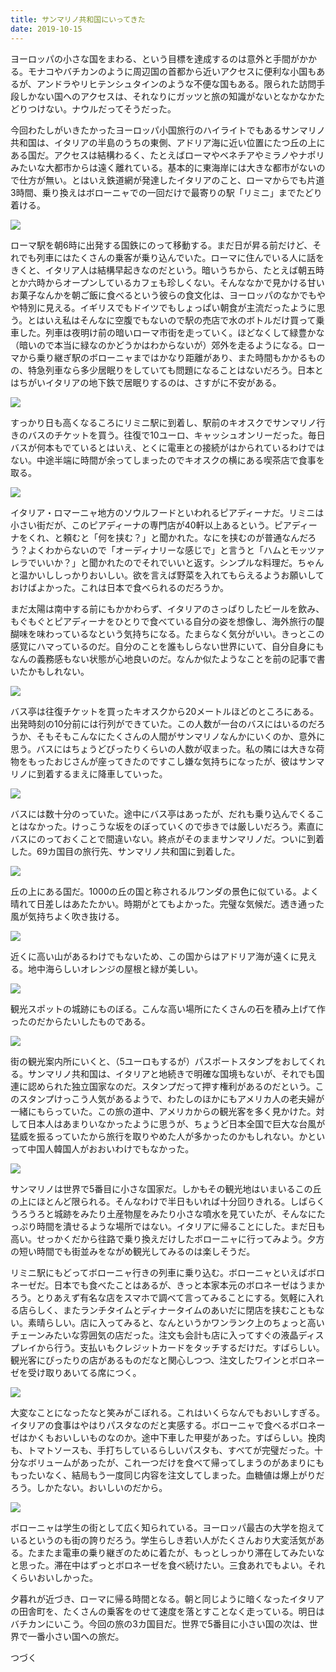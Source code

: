 ```yaml
---
title: サンマリノ共和国にいってきた
date: 2019-10-15
---
```


ヨーロッパの小さな国をまわる、という目標を達成するのは意外と手間がかかる。モナコやバチカンのように周辺国の首都から近いアクセスに便利な小国もあるが、アンドラやリヒテンシュタインのような不便な国もある。限られた訪問手段しかない国へのアクセスは、それなりにガッツと旅の知識がないとなかなかたどりつけない。ナウルだってそうだった。

今回わたしがいきたかったヨーロッパ小国旅行のハイライトでもあるサンマリノ共和国は、イタリアの半島のうちの東側、アドリア海に近い位置にたつ丘の上にある国だ。アクセスは結構わるく、たとえばローマやベネチアやミラノやナポリみたいな大都市からは遠く離れている。基本的に東海岸には大きな都市がないので仕方が無い。とはいえ鉄道網が発達したイタリアのこと、ローマからでも片道3時間、乗り換えはボローニャでの一回だけで最寄りの駅「リミニ」までたどり着ける。

![](https://photos.smugmug.com/photos/i-vT49Msv/0/2fef5ada/X3/i-vT49Msv-X3.jpg)

ローマ駅を朝6時に出発する国鉄にのって移動する。まだ日が昇る前だけど、それでも列車にはたくさんの乗客が乗り込んでいた。ローマに住んでいる人に話をきくと、イタリア人は結構早起きなのだという。暗いうちから、たとえば朝五時とか六時からオープンしているカフェも珍しくない。そんななかで見かける甘いお菓子なんかを朝ご飯に食べるという彼らの食文化は、ヨーロッパのなかでもやや特別に見える。イギリスでもドイツでもしょっぱい朝食が主流だったように思う。とはいえ私はそんなに空腹でもないので駅の売店で水のボトルだけ買って乗車した。列車は夜明け前の暗いローマ市街を走っていく。ほどなくして緑豊かな（暗いので本当に緑なのかどうかはわからないが）郊外を走るようになる。ローマから乗り継ぎ駅のボローニャまではかなり距離があり、また時間もかかるものの、特急列車なら多少居眠りをしていても問題になることはないだろう。日本とはちがいイタリアの地下鉄で居眠りするのは、さすがに不安がある。

![](https://photos.smugmug.com/photos/i-9CjgScm/0/a509e903/X3/i-9CjgScm-X3.jpg)

すっかり日も高くなるころにリミニ駅に到着し、駅前のキオスクでサンマリノ行きのバスのチケットを買う。往復で10ユーロ、キャッシュオンリーだった。毎日バスが何本もでているとはいえ、とくに電車との接続がはかられているわけではない。中途半端に時間が余ってしまったのでキオスクの横にある喫茶店で食事を取る。

![](https://photos.smugmug.com/photos/i-FT5hR5V/0/e57a9910/X3/i-FT5hR5V-X3.jpg)

イタリア・ロマーニャ地方のソウルフードといわれるピアディーナだ。リミニは小さい街だが、このピアディーナの専門店が40軒以上あるという。ピアディーナをくれ、と頼むと「何を挟む？」と聞かれた。なにを挟むのが普通なんだろう？よくわからないので「オーディナリーな感じで」と言うと「ハムとモッツァレラでいいか？」と聞かれたのでそれでいいと返す。シンプルな料理だ。ちゃんと温かいししっかりおいしい。欲を言えば野菜を入れてもらえるようお願いしておけばよかった。これは日本で食べられるのだろうか。

まだ太陽は南中する前にもかかわらず、イタリアのさっぱりしたビールを飲み、もぐもぐとピアディーナをひとりで食べている自分の姿を想像し、海外旅行の醍醐味を味わっているなという気持ちになる。たまらなく気分がいい。きっとこの感覚にハマっているのだ。自分のことを誰もしらない世界にいて、自分自身にもなんの義務感もない状態が心地良いのだ。なんか似たようなことを前の記事で書いたかもしれない。

![](https://photos.smugmug.com/photos/i-xbZxpLT/0/2b5d6171/X3/i-xbZxpLT-X3.jpg)

バス亭は往復チケットを買ったキオスクから20メートルほどのところにある。出発時刻の10分前には行列ができていた。この人数が一台のバスにはいるのだろうか、そもそもこんなにたくさんの人間がサンマリノなんかにいくのか、意外に思う。バスにはちょうどぴったりくらいの人数が収まった。私の隣には大きな荷物をもったおじさんが座ってきたのですこし嫌な気持ちになったが、彼はサンマリノに到着するまえに降車していった。

![](https://photos.smugmug.com/photos/i-zkFr6zC/0/a7b9a85a/X3/i-zkFr6zC-X3.jpg)

バスには数十分のっていた。途中にバス亭はあったが、だれも乗り込んでくることはなかった。けっこうな坂をのぼっていくので歩きでは厳しいだろう。素直にバスにのっておくことで間違いない。終点がそのままサンマリノだ。ついに到着した。69カ国目の旅行先、サンマリノ共和国に到着した。

![](https://photos.smugmug.com/photos/i-tTwH3TD/0/f62b9c97/X3/i-tTwH3TD-X3.jpg)

丘の上にある国だ。1000の丘の国と称されるルワンダの景色に似ている。よく晴れて日差しはあたたかい。時期がとてもよかった。完璧な気候だ。透き通った風が気持ちよく吹き抜ける。

![](https://photos.smugmug.com/photos/i-WgkDL6z/0/355715c8/X3/i-WgkDL6z-X3.jpg)

近くに高い山があるわけでもないため、この国からはアドリア海が遠くに見える。地中海らしいオレンジの屋根と緑が美しい。

![](https://photos.smugmug.com/photos/i-Nzfcb2X/0/d4c04839/X3/i-Nzfcb2X-X3.jpg)

観光スポットの城跡にものぼる。こんな高い場所にたくさんの石を積み上げて作ったのだからたいしたものである。

![](https://photos.smugmug.com/photos/i-TQFG6p5/0/f15884d6/X3/i-TQFG6p5-X3.jpg)

街の観光案内所にいくと、（5ユーロもするが）パスポートスタンプをおしてくれる。サンマリノ共和国は、イタリアと地続きで明確な国境もないが、それでも国連に認められた独立国家なのだ。スタンプだって押す権利があるのだという。このスタンプけっこう人気があるようで、わたしのほかにもアメリカ人の老夫婦が一緒にもらっていた。この旅の道中、アメリカからの観光客を多く見かけた。対して日本人はあまりいなかったように思うが、ちょうど日本全国で巨大な台風が猛威を振るっていたから旅行を取りやめた人が多かったのかもしれない。かといって中国人韓国人がおおいわけでもなかった。

![](https://photos.smugmug.com/photos/i-QxwM4QJ/0/934a04da/X3/i-QxwM4QJ-X3.jpg)

サンマリノは世界で5番目に小さな国家だ。しかもその観光地はいまいるこの丘の上にほとんど限られる。そんなわけで半日もいれば十分回りきれる。しばらくうろうろと城跡をみたり土産物屋をみたり小さな噴水を見ていたが、そんなにたっぷり時間を潰せるような場所ではない。イタリアに帰ることにした。まだ日も高い。せっかくだから往路で乗り換えだけしたボローニャに行ってみよう。夕方の短い時間でも街並みをながめ観光してみるのは楽しそうだ。

リミニ駅にもどってボローニャ行きの列車に乗り込む。ボローニャといえばボロネーゼだ。日本でも食べたことはあるが、きっと本家本元のボロネーゼはうまかろう。とりあえず有名な店をスマホで調べて言ってみることにする。気軽に入れる店らしく、またランチタイムとディナータイムのあいだに閉店を挟むこともない。素晴らしい。店に入ってみると、なんというかワンランク上のちょっと高いチェーンみたいな雰囲気の店だった。注文も会計も店に入ってすぐの液晶ディスプレイから行う。支払いもクレジットカードをタッチするだけだ。すばらしい。観光客にぴったりの店があるものだなと関心しつつ、注文したワインとボロネーゼを受け取りあいてる席につく。

![](https://photos.smugmug.com/photos/i-9XQLFkn/0/bdba90eb/X3/i-9XQLFkn-X3.jpg)

大変なことになったなと笑みがこぼれる。これはいくらなんでもおいしすぎる。イタリアの食事はやはりパスタなのだと実感する。ボローニャで食べるボロネーゼはかくもおいしいものなのか。途中下車した甲斐があった。すばらしい。挽肉も、トマトソースも、手打ちしているらしいパスタも、すべてが完璧だった。十分なボリュームがあったが、これ一つだけを食べて帰ってしまうのがあまりにももったいなく、結局もう一度同じ内容を注文してしまった。血糖値は爆上がりだろう。しかたない。おいしいのだから。

![](https://photos.smugmug.com/photos/i-Z4xsxSx/0/39ab50da/X3/i-Z4xsxSx-X3.jpg)

ボローニャは学生の街として広く知られている。ヨーロッパ最古の大学を抱えているというのも街の誇りだろう。学生らしき若い人がたくさんおり大変活気がある。たまたま電車の乗り継ぎのために着たが、もっとしっかり滞在してみたいなと思った。滞在中はずっとボロネーゼを食べ続けたい。三食あれでもよい。それくらいおいしかった。

夕暮れが近づき、ローマに帰る時間となる。朝と同じように暗くなったイタリアの田舎町を、たくさんの乗客をのせて速度を落とすことなく走っている。明日はバチカンにいこう。今回の旅の3カ国目だ。世界で5番目に小さい国の次は、世界で一番小さい国への旅だ。

つづく
